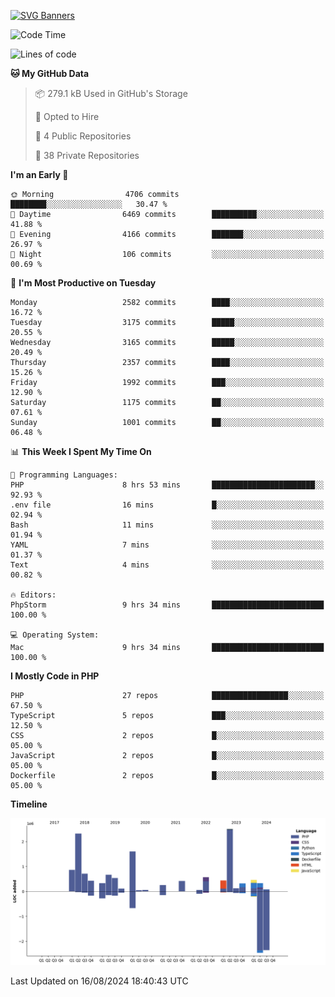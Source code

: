 [![SVG Banners](https://svg-banners.vercel.app/api?type=glitch&text1=Gere_Lajos%F0%9F%92%BB&width=800&height=400)](https://github.com/Akshay090/svg-banners)

<!--START_SECTION:waka-->
![Code Time](http://img.shields.io/badge/Code%20Time-1%2C826%20hrs%2020%20mins-blue)

![Lines of code](https://img.shields.io/badge/From%20Hello%20World%20I%27ve%20Written-13.2%20million%20lines%20of%20code-blue)

**🐱 My GitHub Data** 

> 📦 279.1 kB Used in GitHub's Storage 
 > 
> 💼 Opted to Hire
 > 
> 📜 4 Public Repositories 
 > 
> 🔑 38 Private Repositories 
 > 
**I'm an Early 🐤** 

```text
🌞 Morning                4706 commits        ████████░░░░░░░░░░░░░░░░░   30.47 % 
🌆 Daytime                6469 commits        ██████████░░░░░░░░░░░░░░░   41.88 % 
🌃 Evening                4166 commits        ███████░░░░░░░░░░░░░░░░░░   26.97 % 
🌙 Night                  106 commits         ░░░░░░░░░░░░░░░░░░░░░░░░░   00.69 % 
```
📅 **I'm Most Productive on Tuesday** 

```text
Monday                   2582 commits        ████░░░░░░░░░░░░░░░░░░░░░   16.72 % 
Tuesday                  3175 commits        █████░░░░░░░░░░░░░░░░░░░░   20.55 % 
Wednesday                3165 commits        █████░░░░░░░░░░░░░░░░░░░░   20.49 % 
Thursday                 2357 commits        ████░░░░░░░░░░░░░░░░░░░░░   15.26 % 
Friday                   1992 commits        ███░░░░░░░░░░░░░░░░░░░░░░   12.90 % 
Saturday                 1175 commits        ██░░░░░░░░░░░░░░░░░░░░░░░   07.61 % 
Sunday                   1001 commits        ██░░░░░░░░░░░░░░░░░░░░░░░   06.48 % 
```


📊 **This Week I Spent My Time On** 

```text
💬 Programming Languages: 
PHP                      8 hrs 53 mins       ███████████████████████░░   92.93 % 
.env file                16 mins             █░░░░░░░░░░░░░░░░░░░░░░░░   02.94 % 
Bash                     11 mins             ░░░░░░░░░░░░░░░░░░░░░░░░░   01.94 % 
YAML                     7 mins              ░░░░░░░░░░░░░░░░░░░░░░░░░   01.37 % 
Text                     4 mins              ░░░░░░░░░░░░░░░░░░░░░░░░░   00.82 % 

🔥 Editors: 
PhpStorm                 9 hrs 34 mins       █████████████████████████   100.00 % 

💻 Operating System: 
Mac                      9 hrs 34 mins       █████████████████████████   100.00 % 
```

**I Mostly Code in PHP** 

```text
PHP                      27 repos            █████████████████░░░░░░░░   67.50 % 
TypeScript               5 repos             ███░░░░░░░░░░░░░░░░░░░░░░   12.50 % 
CSS                      2 repos             █░░░░░░░░░░░░░░░░░░░░░░░░   05.00 % 
JavaScript               2 repos             █░░░░░░░░░░░░░░░░░░░░░░░░   05.00 % 
Dockerfile               2 repos             █░░░░░░░░░░░░░░░░░░░░░░░░   05.00 % 
```



**Timeline**

![Lines of Code chart](https://raw.githubusercontent.com/gere-lajos/gere-lajos/main/assets/bar_graph.png)


 Last Updated on 16/08/2024 18:40:43 UTC
<!--END_SECTION:waka-->
